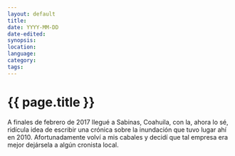 ```yaml
---
layout: default
title:
date: YYYY-MM-DD
date-edited:
synopsis:
location:
language:
category:
tags:
---
```


# {{ page.title }}

A finales de febrero de 2017 llegué a Sabinas, Coahuila, con la, ahora lo sé, ridícula idea de escribir una crónica sobre la inundación que tuvo lugar ahí en 2010. Afortunadamente volví a mis cabales y decidí que tal empresa era mejor dejársela a algún cronista local.
